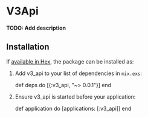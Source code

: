# V3Api

**TODO: Add description**

## Installation

If [available in Hex](https://hex.pm/docs/publish), the package can be installed as:

  1. Add v3_api to your list of dependencies in `mix.exs`:

        def deps do
          [{:v3_api, "~> 0.0.1"}]
        end

  2. Ensure v3_api is started before your application:

        def application do
          [applications: [:v3_api]]
        end


